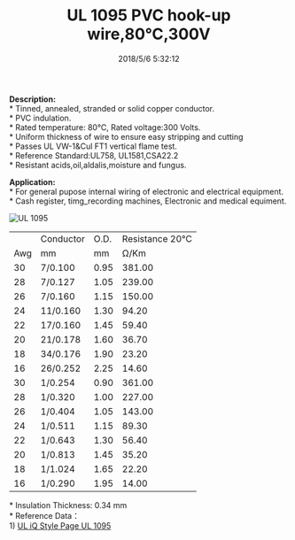 ﻿---
layout: post 
title: UL 1095 PVC hook-up wire,80℃,300V
tags: Hookup-Wire
categories: wire-cable
overview: UL1095,1Wire,PVC,80℃,300V
series: FN10
part_number: 10-1095-0
thumb_img: 
small_img: assets/images/single-conductor.jpg
date: 2018/5/6 5:32:12
---


<p>
	<strong>Description:</strong><br />
* Tinned, annealed, stranded or solid copper conductor.<br />
* PVC indulation.<br />
* Rated temperature: 80℃, Rated voltage:300 Volts.<br />
* Uniform thickness of wire to ensure easy stripping and cutting<br />
* Passes UL VW-1&amp;Cul FT1 vertical flame test.<br />
* Reference Standard:UL758, UL1581,CSA22.2<br />
* Resistant acids,oil,aldalis,moisture and fungus.
</p>
<p>
	<strong>Application:</strong><br />
* For general pupose internal wiring of electronic and electrical equipment. <br />
* Cash register, timg_recording machines, Electronic and medical equiment.
</p>
<p>
	<img src="public/goods/single-conductor.jpg" alt="UL 1095" class="img-responsive" /> 
</p>
<div class="table-responsive">
	<table class="table table-bordered table-hover table-condensed">
		<tbody>
			<tr>
				<td>
					<br />
				</td>
				<td>
					Conductor
				</td>
				<td>
					O.D.
				</td>
				<td>
					Resistance 20℃
				</td>
			</tr>
			<tr>
				<td>
					Awg
				</td>
				<td>
					mm
				</td>
				<td>
					mm
				</td>
				<td>
					Ω/Km
				</td>
			</tr>
			<tr>
				<td>
					30
				</td>
				<td>
					7/0.100
				</td>
				<td>
					0.95
				</td>
				<td>
					381.00
				</td>
			</tr>
			<tr>
				<td>
					28
				</td>
				<td>
					7/0.127
				</td>
				<td>
					1.05
				</td>
				<td>
					239.00
				</td>
			</tr>
			<tr>
				<td>
					26
				</td>
				<td>
					7/0.160
				</td>
				<td>
					1.15
				</td>
				<td>
					150.00
				</td>
			</tr>
			<tr>
				<td>
					24
				</td>
				<td>
					11/0.160
				</td>
				<td>
					1.30
				</td>
				<td>
					94.20
				</td>
			</tr>
			<tr>
				<td>
					22
				</td>
				<td>
					17/0.160
				</td>
				<td>
					1.45
				</td>
				<td>
					59.40
				</td>
			</tr>
			<tr>
				<td>
					20
				</td>
				<td>
					21/0.178
				</td>
				<td>
					1.60
				</td>
				<td>
					36.70
				</td>
			</tr>
			<tr>
				<td>
					18
				</td>
				<td>
					34/0.176
				</td>
				<td>
					1.90
				</td>
				<td>
					23.20
				</td>
			</tr>
			<tr>
				<td>
					16
				</td>
				<td>
					26/0.252
				</td>
				<td>
					2.25
				</td>
				<td>
					14.60
				</td>
			</tr>
			<tr>
				<td>
					30
				</td>
				<td>
					1/0.254
				</td>
				<td>
					0.90
				</td>
				<td>
					361.00
				</td>
			</tr>
			<tr>
				<td>
					28
				</td>
				<td>
					1/0.320
				</td>
				<td>
					1.00
				</td>
				<td>
					227.00
				</td>
			</tr>
			<tr>
				<td>
					26
				</td>
				<td>
					1/0.404
				</td>
				<td>
					1.05
				</td>
				<td>
					143.00
				</td>
			</tr>
			<tr>
				<td>
					24
				</td>
				<td>
					1/0.511
				</td>
				<td>
					1.15
				</td>
				<td>
					89.30
				</td>
			</tr>
			<tr>
				<td>
					22
				</td>
				<td>
					1/0.643
				</td>
				<td>
					1.30
				</td>
				<td>
					56.40
				</td>
			</tr>
			<tr>
				<td>
					20
				</td>
				<td>
					1/0.813
				</td>
				<td>
					1.45
				</td>
				<td>
					35.20
				</td>
			</tr>
			<tr>
				<td>
					18
				</td>
				<td>
					1/1.024
				</td>
				<td>
					1.65
				</td>
				<td>
					22.20
				</td>
			</tr>
			<tr>
				<td>
					16
				</td>
				<td>
					1/0.290
				</td>
				<td>
					1.95
				</td>
				<td>
					14.00
				</td>
			</tr>
		</tbody>
	</table>
</div>
<p>
	* Insulation Thickness: 0.34 mm<br />
* Reference Data：<br />
1) <a href="http://iq.ul.com/awm/stylepage.aspx?Style=1095" target="_blank">UL iQ Style Page UL 1095 </a> 
</p>
